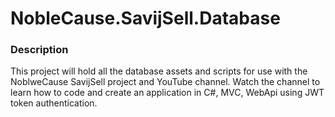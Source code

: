# NobleCause.SavijSell.Database

### Description
This project will hold all the database assets and scripts for use with the NoblweCause SavijSell project and YouTube channel. 
Watch the channel to learn how to code and 
create an application in C#, MVC, WebApi using JWT token authentication.

